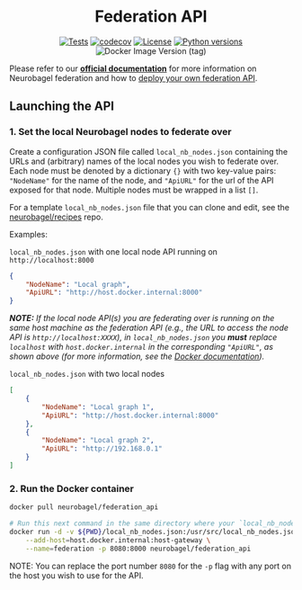 <div align="center">

# Federation API

[![Tests](https://img.shields.io/github/actions/workflow/status/neurobagel/federation-api/test.yaml?color=BDB76B&label=test&style=flat)](https://github.com/neurobagel/federation-api/actions/workflows/test.yaml)
[![codecov](https://codecov.io/gh/neurobagel/federation-api/graph/badge.svg?token=B827PI9W1U)](https://codecov.io/gh/neurobagel/federation-api)
[![License](https://img.shields.io/github/license/neurobagel/federation-api?color=CD5C5C&style=flat)](LICENSE)
[![Python versions](https://img.shields.io/badge/python-3.10-4682B4?style=flat)](https://www.python.org/)
![Docker Image Version (tag)](https://img.shields.io/docker/v/neurobagel/federation_api/latest?logo=docker)





</div>

Please refer to our [**official documentation**](https://neurobagel.org/api/) for more information on Neurobagel federation and how to [deploy your own federation API](https://neurobagel.org/getting_started/).

## Launching the API
### 1. Set the local Neurobagel nodes to federate over
Create a configuration JSON file called `local_nb_nodes.json` containing the URLs and (arbitrary) names of the local nodes you wish to federate over.
Each node must be denoted by a dictionary `{}` with two key-value pairs: `"NodeName"` for the name of the node, and `"ApiURL"` for the url of the API exposed for that node. 
Multiple nodes must be wrapped in a list `[]`.

For a template `local_nb_nodes.json` file that you can clone and edit, 
see the [neurobagel/recipes](https://github.com/neurobagel/recipes/tree/main/local_federation) repo.

Examples:  

`local_nb_nodes.json` with one local node API running on `http://localhost:8000`
```json
{
    "NodeName": "Local graph",
    "ApiURL": "http://host.docker.internal:8000"
}
```
_**NOTE:** If the local node API(s) you are federating over is running on the same host machine as the federation API 
(e.g., the URL to access the node API is `http://localhost:XXXX`), 
in `local_nb_nodes.json` you **must** replace `localhost` with `host.docker.internal` in the corresponding `"ApiURL"`, 
as shown above (for more information, see the [Docker documentation](https://docs.docker.com/engine/reference/commandline/run/#add-host))._

`local_nb_nodes.json` with two local nodes
```json
[
    {
        "NodeName": "Local graph 1",
        "ApiURL": "http://host.docker.internal:8000"
    },
    {
        "NodeName": "Local graph 2",
        "ApiURL": "http://192.168.0.1"
    }
]
```

### 2. Run the Docker container
```bash
docker pull neurobagel/federation_api

# Run this next command in the same directory where your `local_nb_nodes.json` file is located
docker run -d -v ${PWD}/local_nb_nodes.json:/usr/src/local_nb_nodes.json:ro \
    --add-host=host.docker.internal:host-gateway \
    --name=federation -p 8080:8000 neurobagel/federation_api
```
NOTE: You can replace the port number `8080` for the `-p` flag with any port on the host you wish to use for the API.

